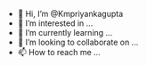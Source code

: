 - 👋 Hi, I’m @Kmpriyankagupta
- 👀 I’m interested in ...
- 🌱 I’m currently learning ...
- 💞️ I’m looking to collaborate on ...
- 📫 How to reach me ...

<!---
Kmpriyankagupta/Kmpriyankagupta is a ✨ special ✨ repository because its `README.md` (this file) appears on your GitHub profile.
You can click the Preview link to take a look at your changes.
--->
